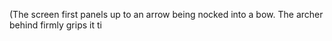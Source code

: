 (The screen first panels up to an arrow being nocked into a bow. The archer behind firmly grips it ti